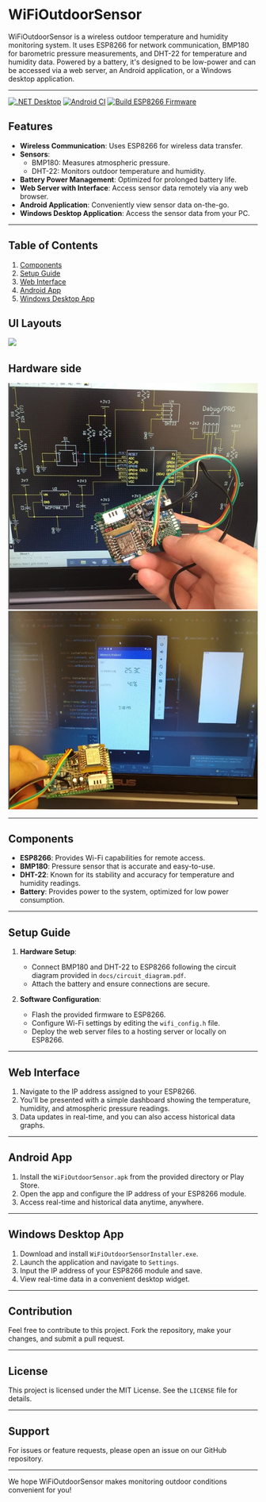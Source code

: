 # WiFiOutdoorSensor

WiFiOutdoorSensor is a wireless outdoor temperature and humidity monitoring system. It uses ESP8266 for network communication, BMP180 for barometric pressure measurements, and DHT-22 for temperature and humidity data. Powered by a battery, it's designed to be low-power and can be accessed via a web server, an Android application, or a Windows desktop application.

---

[![.NET Desktop](https://github.com/Ledrunning/WiFiOutdoorSensor/actions/workflows/dotnet-desktop.yml/badge.svg)](https://github.com/Ledrunning/WiFiOutdoorSensor/actions/workflows/dotnet-desktop.yml)
[![Android CI](https://github.com/Ledrunning/WiFiOutdoorSensor/actions/workflows/android.yml/badge.svg)](https://github.com/Ledrunning/WiFiOutdoorSensor/actions/workflows/android.yml)
[![Build ESP8266 Firmware](https://github.com/Ledrunning/WiFiOutdoorSensor/actions/workflows/c-cpp.yml/badge.svg)](https://github.com/Ledrunning/WiFiOutdoorSensor/actions/workflows/c-cpp.yml)

## Features

- **Wireless Communication**: Uses ESP8266 for wireless data transfer.
- **Sensors**: 
  - BMP180: Measures atmospheric pressure.
  - DHT-22: Monitors outdoor temperature and humidity.
- **Battery Power Management**: Optimized for prolonged battery life.
- **Web Server with Interface**: Access sensor data remotely via any web browser.
- **Android Application**: Conveniently view sensor data on-the-go.
- **Windows Desktop Application**: Access the sensor data from your PC.

---

## Table of Contents

1. [Components](#components)
2. [Setup Guide](#setup-guide)
3. [Web Interface](#web-interface)
4. [Android App](#android-app)
5. [Windows Desktop App](#windows-desktop-app)

## UI Layouts
  
  ![](meteora.gif)
  
## Hardware side
![Screenshot](ui_x.png)
![Screenshot](ui_z.png)  

---

## Components

- **ESP8266**: Provides Wi-Fi capabilities for remote access.
- **BMP180**: Pressure sensor that is accurate and easy-to-use.
- **DHT-22**: Known for its stability and accuracy for temperature and humidity readings.
- **Battery**: Provides power to the system, optimized for low power consumption.

---

## Setup Guide

1. **Hardware Setup**:
    - Connect BMP180 and DHT-22 to ESP8266 following the circuit diagram provided in `docs/circuit_diagram.pdf`.
    - Attach the battery and ensure connections are secure.

2. **Software Configuration**:
    - Flash the provided firmware to ESP8266.
    - Configure Wi-Fi settings by editing the `wifi_config.h` file.
    - Deploy the web server files to a hosting server or locally on ESP8266.

---

## Web Interface

1. Navigate to the IP address assigned to your ESP8266.
2. You'll be presented with a simple dashboard showing the temperature, humidity, and atmospheric pressure readings.
3. Data updates in real-time, and you can also access historical data graphs.

---

## Android App

1. Install the `WiFiOutdoorSensor.apk` from the provided directory or Play Store.
2. Open the app and configure the IP address of your ESP8266 module.
3. Access real-time and historical data anytime, anywhere.

---

## Windows Desktop App

1. Download and install `WiFiOutdoorSensorInstaller.exe`.
2. Launch the application and navigate to `Settings`.
3. Input the IP address of your ESP8266 module and save.
4. View real-time data in a convenient desktop widget.

---

## Contribution

Feel free to contribute to this project. Fork the repository, make your changes, and submit a pull request.

---

## License

This project is licensed under the MIT License. See the `LICENSE` file for details.

---

## Support

For issues or feature requests, please open an issue on our GitHub repository.

---

We hope WiFiOutdoorSensor makes monitoring outdoor conditions convenient for you!
